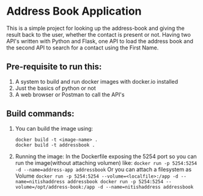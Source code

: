 # Address Book Application
This is a simple project for looking up the address-book and giving the result back to the user, whether the contact is present or not. Having two API's written with Python and Flask, one API to load the address book and the second API to search for a contact using the First Name.

## Pre-requisite to run this: 
  1. A system to build and run docker images with docker.io installed
  2. Just the basics of python or not
  3. A web browser or Postman to call the API's

## Build commands:
  1. You can build the image using:
     ```
     docker build -t <image-name> .
     docker build -t addressbook .
     ```
  
  2. Running the image:
    In the Dockerfile exposing the 5254 port so you can run the image(without attaching volumen) like:
    ```
    docker run -p 5254:5254 -d --name=address-app addressbook
    ```
    Or you can attach a filesystem as Volume
    ```
    docker run -p 5254:5254 --volume=<localfile>:/app -d --name=nitishaddress addressbook
    docker run -p 5254:5254 --volume=/opt/address-book:/app -d --name=nitishaddress addressbook
    ```
    
  

